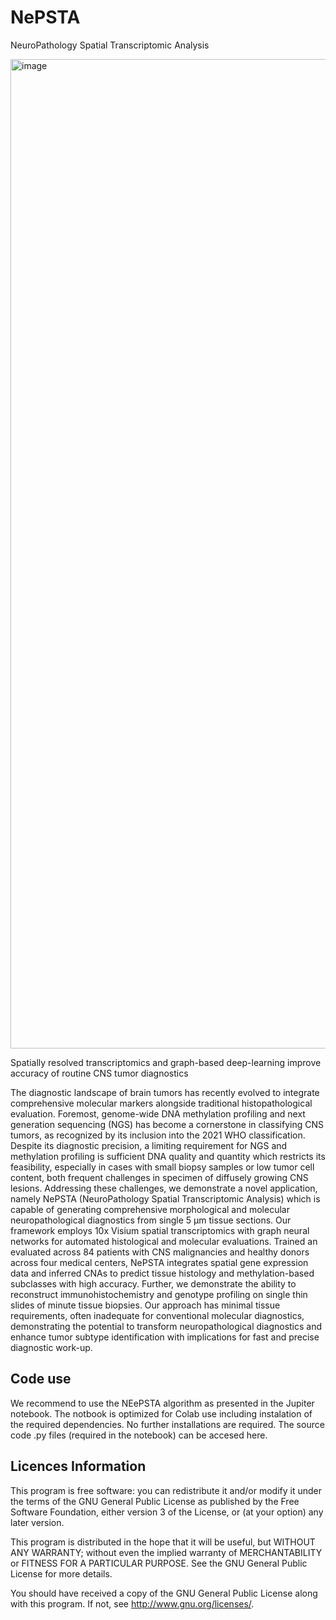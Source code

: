 # NePSTA
NeuroPathology Spatial Transcriptomic Analysis

<img width="1583" alt="image" src="https://github.com/heilandd/NePSTA/assets/34142689/b1087fc7-1a04-4a2e-be69-8ab902c57c0d">


Spatially resolved transcriptomics and graph-based deep-learning improve accuracy of routine CNS tumor diagnostics

The diagnostic landscape of brain tumors has recently evolved to integrate comprehensive molecular markers alongside traditional histopathological evaluation. Foremost, genome-wide DNA methylation profiling and next generation sequencing (NGS) has become a cornerstone in classifying CNS tumors, as recognized by its inclusion into the 2021 WHO classification. Despite its diagnostic precision, a limiting requirement for NGS and methylation profiling is sufficient DNA quality and quantity which restricts its feasibility, especially in cases with small biopsy samples or low tumor cell content, both frequent challenges in specimen of diffusely growing CNS lesions. Addressing these challenges, we demonstrate a novel application, namely NePSTA (NeuroPathology Spatial Transcriptomic Analysis) which is capable of generating comprehensive morphological and molecular neuropathological diagnostics from single 5 µm tissue sections. Our framework employs 10x Visium spatial transcriptomics with graph neural networks for automated histological and molecular evaluations. Trained an evaluated across 84 patients with CNS malignancies and healthy donors across four medical centers, NePSTA integrates spatial gene expression data and inferred CNAs to predict tissue histology and methylation-based subclasses with high accuracy. Further, we demonstrate the ability to reconstruct immunohistochemistry and genotype profiling on single thin slides of minute tissue biopsies. Our approach has minimal tissue requirements, often inadequate for conventional molecular diagnostics, demonstrating the potential to transform neuropathological diagnostics and enhance tumor subtype identification with implications for fast and precise diagnostic work-up.

## Code use
We recommend to use the NEePSTA algorithm as presented in the Jupiter notebook. The notbook is optimized for Colab use including instalation of the required dependencies. No further installations are required. The source code .py files (required in the notebook) can be accesed here. 


## Licences Information
This program is free software: you can redistribute it and/or modify
it under the terms of the GNU General Public License as published by
the Free Software Foundation, either version 3 of the License, or
(at your option) any later version.

This program is distributed in the hope that it will be useful,
but WITHOUT ANY WARRANTY; without even the implied warranty of
MERCHANTABILITY or FITNESS FOR A PARTICULAR PURPOSE.  See the
GNU General Public License for more details.

You should have received a copy of the GNU General Public License
along with this program.  If not, see <http://www.gnu.org/licenses/>.
